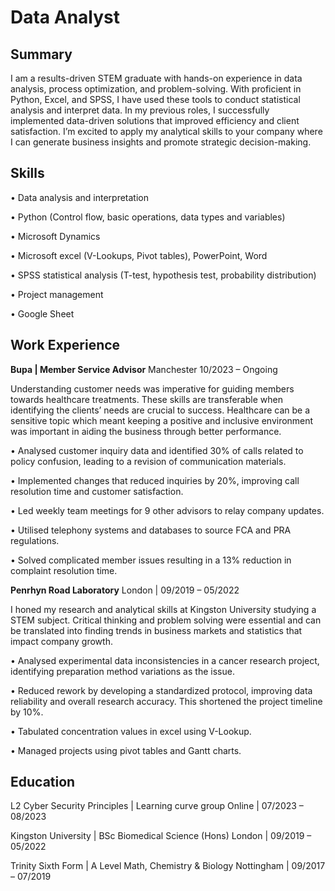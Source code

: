 # Data Analyst

## Summary 

I am a results-driven STEM graduate with hands-on experience in data analysis, process optimization, and problem-solving. With proficient in Python, Excel, and SPSS, I have used these tools to conduct statistical analysis and interpret data. In my previous roles, I successfully implemented data-driven solutions that improved efficiency and client satisfaction. I’m excited to apply my analytical skills to your company where I can generate business insights and promote strategic decision-making.


## Skills 

•	Data analysis and interpretation

•	Python (Control flow, basic operations, data types and variables)

•	Microsoft Dynamics

•	Microsoft excel (V-Lookups, Pivot tables), PowerPoint, Word

•	SPSS statistical analysis (T-test, hypothesis test, probability distribution) 

•	Project management

•	Google Sheet



## Work Experience

**Bupa | Member Service Advisor**                                             Manchester 10/2023 – Ongoing 

Understanding customer needs was imperative for guiding members towards healthcare treatments. These skills are transferable when identifying the clients’ needs are crucial to success. Healthcare can be a sensitive topic which meant keeping a positive and inclusive environment was important in aiding the business through better performance. 

•	Analysed customer inquiry data and identified 30% of calls related to policy confusion, leading to a revision of communication materials.

•	Implemented changes that reduced inquiries by 20%, improving call resolution time and customer satisfaction.

•	Led weekly team meetings for 9 other advisors to relay company updates.

•	Utilised telephony systems and databases to source FCA and PRA regulations.

•	Solved complicated member issues resulting in a 13% reduction in complaint resolution time.





**Penrhyn Road Laboratory**	        London | 09/2019 – 05/2022 

I honed my research and analytical skills at Kingston University studying a STEM subject. Critical thinking and problem solving were essential and can be translated into finding trends in business markets and statistics that impact company growth. 

•	Analysed experimental data inconsistencies in a cancer research project, identifying preparation method variations as the issue.

•	Reduced rework by developing a standardized protocol, improving data reliability and overall research accuracy. This shortened the project timeline by 10%.

•	Tabulated concentration values in excel using V-Lookup.

•	Managed projects using pivot tables and Gantt charts.



## Education

L2 Cyber Security Principles | Learning curve group	         Online | 07/2023 – 08/2023 

Kingston University | BSc Biomedical Science (Hons) 	       London | 09/2019 – 05/2022

Trinity Sixth Form | A Level Math, Chemistry & Biology     Nottingham | 09/2017 – 07/2019




